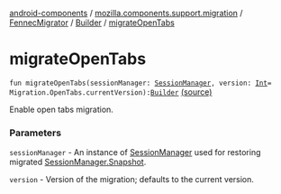 [android-components](../../../index.md) / [mozilla.components.support.migration](../../index.md) / [FennecMigrator](../index.md) / [Builder](index.md) / [migrateOpenTabs](./migrate-open-tabs.md)

# migrateOpenTabs

`fun migrateOpenTabs(sessionManager: `[`SessionManager`](../../../mozilla.components.browser.session/-session-manager/index.md)`, version: `[`Int`](https://kotlinlang.org/api/latest/jvm/stdlib/kotlin/-int/index.html)` = Migration.OpenTabs.currentVersion): `[`Builder`](index.md) [(source)](https://github.com/mozilla-mobile/android-components/blob/master/components/support/migration/src/main/java/mozilla/components/support/migration/FennecMigrator.kt#L251)

Enable open tabs migration.

### Parameters

`sessionManager` - An instance of [SessionManager](../../../mozilla.components.browser.session/-session-manager/index.md) used for restoring migrated [SessionManager.Snapshot](../../../mozilla.components.browser.session/-session-manager/-snapshot/index.md).

`version` - Version of the migration; defaults to the current version.